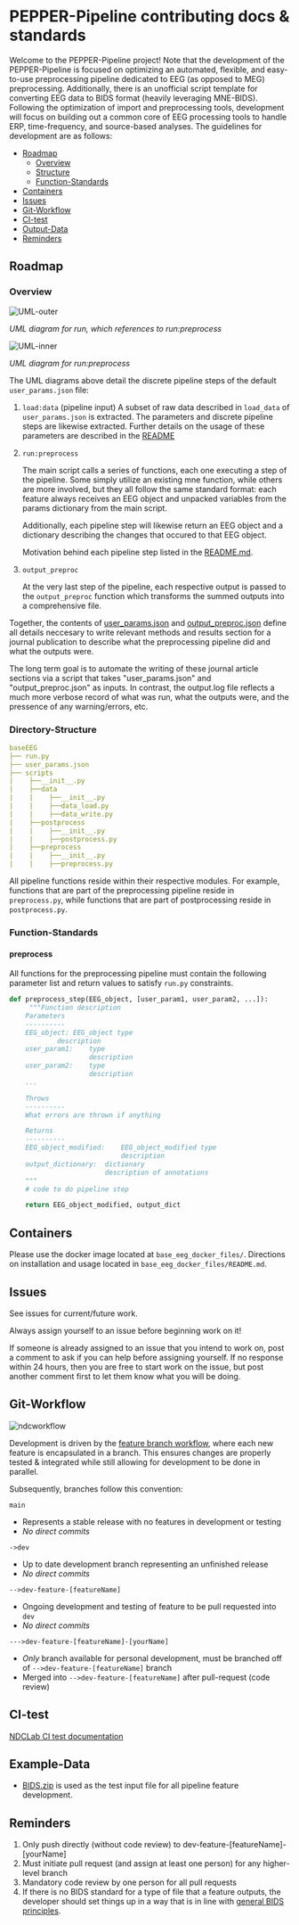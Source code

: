 # PEPPER-Pipeline contributing docs & standards
Welcome to the PEPPER-Pipeline project! Note that the development of the PEPPER-Pipeline is focused on optimizing an automated, flexible, and easy-to-use preprocessing pipeline dedicated to EEG (as opposed to MEG) preprocessing. Additionally, there is an unofficial script template for converting EEG data to BIDS format (heavily leveraging MNE-BIDS). Following the optimization of import and preprocessing tools, development will focus on building out a common core of EEG processing tools to handle ERP, time-frequency, and source-based analyses. The guidelines for development are as follows: 

* [Roadmap](#Roadmap)  
    * [Overview](#Overview)
    * [Structure](#Directory-Structure)
    * [Function-Standards](#Function-Standards)
* [Containers](#Containers)
* [Issues](#Issues)  
* [Git-Workflow](#Git-Workflow)  
* [CI-test](#CI-test)  
* [Output-Data](#Output-Data)
* [Reminders](#Reminders)  


## Roadmap

### Overview 

![UML-outer](https://user-images.githubusercontent.com/26397102/123485629-7820cd80-d5d8-11eb-916f-fa269a7ea05a.png)

*UML diagram for run, which references to run:preprocess*

![UML-inner](https://user-images.githubusercontent.com/26397102/120357498-22078580-c2cb-11eb-82b8-ab025f29e61a.png)

*UML diagram for run:preprocess*

The UML diagrams above detail the discrete pipeline steps of the default `user_params.json` file: 

1. `load:data` (pipeline input)
A subset of raw data described in `load_data` of `user_params.json` is extracted. The parameters and discrete pipeline steps are likewise extracted. Further details on the usage of these parameters are described in the [README](README.md)


2. `run:preprocess`

    The main script calls a series of functions, each one executing a step of the pipeline. Some simply utilize an existing mne function, while others are more involved, but they all follow the same standard format: each feature always receives an EEG object and unpacked variables from the params dictionary from the main script. 

    Additionally, each pipeline step will likewise return an EEG object and a dictionary describing the changes that occured to that EEG object.
    
    Motivation behind each pipeline step listed in the [README.md](README.md). 

3. `output_preproc`

   At the very last step of the pipeline, each respective output is passed to the `output_preproc` function which transforms the summed outputs into a comprehensive file. 

Together, the contents of [user_params.json](#user_params.json) and [output_preproc.json](#output_preproc.json) define all details neccesary to write relevant methods and results section for a journal publication to describe what the preprocessing pipeline did and what the outputs were.

The long term goal is to automate the writing of these journal article sections via a script that takes "user_params.json" and "output_preproc.json" as inputs. In contrast, the output.log file reflects a much more verbose record of what was run, what the outputs were, and the pressence of any warning/errors, etc.


### Directory-Structure
```yml
baseEEG
├── run.py
├── user_params.json
├── scripts
|    ├──__init__.py
|    ├──data
|    |    ├──__init__.py
|    |    ├──data_load.py
|    |    ├──data_write.py
|    ├──postprocess
|    |    ├──__init__.py
|    |    ├──postprocess.py
|    ├──preprocess
|    |    ├──__init__.py
|    |    ├──preprocess.py
```
All pipeline functions reside within their respective modules. For example, functions that are part of the preprocessing pipeline reside in `preprocess.py`, while functions that are part of postprocessing reside in `postprocess.py`.

### Function-Standards 

#### preprocess

All functions for the preprocessing pipeline must contain the following parameter list and return values to satisfy `run.py` constraints.
```python
def preprocess_step(EEG_object, [user_param1, user_param2, ...]):
     """Function description
    Parameters
    ----------
    EEG_object: EEG_object type
            description
    user_param1:    type
                    description
    user_param2:    type
                    description
    ...

    Throws
    ----------
    What errors are thrown if anything

    Returns
    ----------
    EEG_object_modified:    EEG_object_modified type
                            description
    output_dictionary:  dictionary
                        description of annotations 
    """
    # code to do pipeline step

    return EEG_object_modified, output_dict 
```

## Containers

Please use the docker image located at `base_eeg_docker_files/`. Directions on installation and usage located in `base_eeg_docker_files/README.md`. 


## Issues

See issues for current/future work. 

Always assign yourself to an issue before beginning work on it!

If someone is already assigned to an issue that you intend to work on, post a comment to ask if you can help before assigning yourself. If no response within 24 hours, then you are free to start work on the issue, but post another comment first to let them know what you will be doing.


## Git-Workflow 

![ndcworkflow](https://user-images.githubusercontent.com/26397102/116148813-00512800-a6a7-11eb-9624-cd81f11d3ada.png)

Development is driven by the [feature branch workflow](https://www.atlassian.com/git/tutorials/comparing-workflows/feature-branch-workflow), where each new feature is encapsulated in a branch. This ensures changes are properly tested & integrated while still allowing for development to be done in parallel.

Subsequently, branches follow this convention:

`main`
- Represents a stable release with no features in development or testing
- *No direct commits*

`->dev`
- Up to date development branch representing an unfinished release
- *No direct commits*

`-->dev-feature-[featureName]`
- Ongoing development and testing of feature to be pull requested into `dev` 
- *No direct commits*

`--->dev-feature-[featureName]-[yourName]`
- *Only* branch available for personal development, must be branched off of `-->dev-feature-[featureName]` branch
- Merged into `-->dev-feature-[featureName]` after pull-request (code review)


## CI-test
[NDCLab CI test documentation](https://docs.google.com/document/d/1lTYCLn6XK4Ln-BjcNhMMqpQFhYWg6OHB/edit)

## Example-Data
- [BIDS.zip](https://drive.google.com/drive/u/0/folders/1aQY97T9EfkPEkuiCav2ei9cs0DFegO4-) is used as the test input file for all pipeline feature development. 


## Reminders
1. Only push directly (without code review) to dev-feature-[featureName]-[yourName]
2. Must initiate pull request (and assign at least one person) for any higher-level branch
3. Mandatory code review by one person for all pull requests 
4. If there is no BIDS standard for a type of file that a feature outputs, the developer should set things up in a way that is in line with [general BIDS principles](https://www.nature.com/articles/s41597-019-0104-8).
